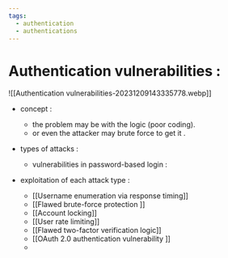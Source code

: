```yaml
---
tags:
  - authentication
  - authentications
---
```


# Authentication vulnerabilities :
 
![[Authentication vulnerabilities-20231209143335778.webp]]
 -  concept :
	 - the problem may be with the logic  (poor coding).
	 - or even the attacker may brute force to get it . 
 - types of attacks :
	 - vulnerabilities in password-based login :

 - exploitation of each attack type :
	 - [[Username enumeration via response timing]]
	 - [[Flawed brute-force protection ]]
	 - [[Account locking]]
	 - [[User rate limiting]]
	 - [[Flawed two-factor verification logic]]
	 - [[OAuth 2.0 authentication vulnerability ]]
	 - 